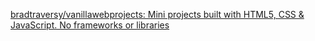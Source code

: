 [bradtraversy/vanillawebprojects: Mini projects built with HTML5, CSS & JavaScript. No frameworks or libraries](https://github.com/bradtraversy/vanillawebprojects)